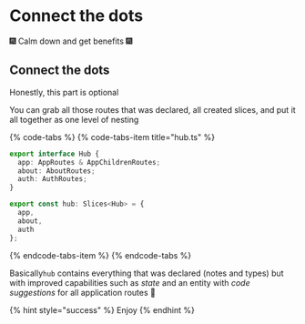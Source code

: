 # Connect the dots

🎆 Calm down and get benefits 🎆 

## Connect the dots

Honestly, this part is optional

You can grab all those routes that was declared, all created slices, and put it all together as one level of nesting

{% code-tabs %}
{% code-tabs-item title="hub.ts" %}
```typescript
export interface Hub {
  app: AppRoutes & AppChildrenRoutes;
  about: AboutRoutes;
  auth: AuthRoutes;
}

export const hub: Slices<Hub> = {
  app,
  about,
  auth
};
```
{% endcode-tabs-item %}
{% endcode-tabs %}

Basically `hub` contains everything that was declared \(notes and types\) but with improved capabilities such as _state_ and an entity with _code suggestions_ for all application routes 🌳 

{% hint style="success" %}
Enjoy 
{% endhint %}

